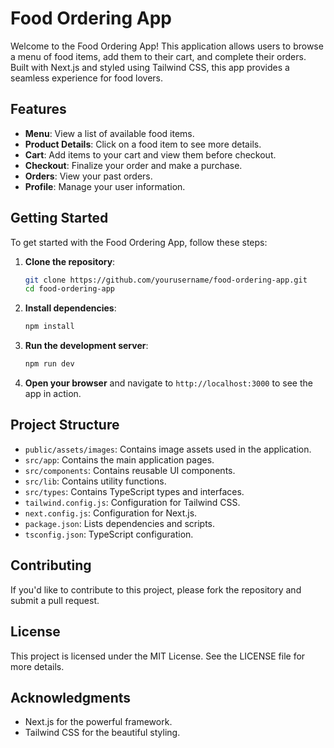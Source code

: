 # Food Ordering App

Welcome to the Food Ordering App! This application allows users to browse a menu of food items, add them to their cart, and complete their orders. Built with Next.js and styled using Tailwind CSS, this app provides a seamless experience for food lovers.

## Features

- **Menu**: View a list of available food items.
- **Product Details**: Click on a food item to see more details.
- **Cart**: Add items to your cart and view them before checkout.
- **Checkout**: Finalize your order and make a purchase.
- **Orders**: View your past orders.
- **Profile**: Manage your user information.

## Getting Started

To get started with the Food Ordering App, follow these steps:

1. **Clone the repository**:
   ```bash
   git clone https://github.com/yourusername/food-ordering-app.git
   cd food-ordering-app
   ```

2. **Install dependencies**:
   ```bash
   npm install
   ```

3. **Run the development server**:
   ```bash
   npm run dev
   ```

4. **Open your browser** and navigate to `http://localhost:3000` to see the app in action.

## Project Structure

- `public/assets/images`: Contains image assets used in the application.
- `src/app`: Contains the main application pages.
- `src/components`: Contains reusable UI components.
- `src/lib`: Contains utility functions.
- `src/types`: Contains TypeScript types and interfaces.
- `tailwind.config.js`: Configuration for Tailwind CSS.
- `next.config.js`: Configuration for Next.js.
- `package.json`: Lists dependencies and scripts.
- `tsconfig.json`: TypeScript configuration.

## Contributing

If you'd like to contribute to this project, please fork the repository and submit a pull request. 

## License

This project is licensed under the MIT License. See the LICENSE file for more details.

## Acknowledgments

- Next.js for the powerful framework.
- Tailwind CSS for the beautiful styling.